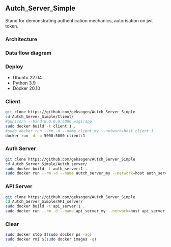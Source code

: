 ## Autch_Server_Simple
Stand for demonstrating authentication mechanics, autorisation on jwt token.
### Architecture

### Data flow diagram

### Deploy
* Ubuntu 22.04
* Python 3.9
* Docker 20.10
### Client
```BASH
git clone https://github.com/geksogen/Autch_Server_Simple
cd Autch_Server_Simple/Client/
#gunicorn --bind 0.0.0.0:5000 wsgi:app
sudo docker build -t client:1 .
#sudo docker run --rm -d --name client_my --network=host client:1
docker run -d -p 5000:5000 client:1
```
### Auth Server
```BASH
git clone https://github.com/geksogen/Autch_Server_Simple
cd Autch_Server_Simple/Autch_server/
sudo docker build -t auth_server:1 .
sudo docker run --rm -d --name autch_server_my --network=host auth_server:1
```

### API Server
```BASH
git clone https://github.com/geksogen/Autch_Server_Simple
cd Autch_Server_Simple/API_server/
sudo docker build -t api_server:1 .
sudo docker run --rm -d --name api_server_my --network=host api_server:1
```

### Clear
```BASH
sudo docker stop $(sudo docker ps -aq)
sudo docker rmi $(sudo docker images -q)
```
